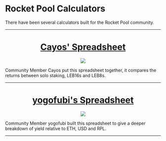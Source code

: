 # Rocket Pool Calculators

There have been several calculators built for the Rocket Pool community.


---

<center>

# [Cayos' Spreadsheet](https://docs.google.com/spreadsheets/d/1d4DuLa4KqAn9nS3J85m4Oou979ykgC8UQRcqJGbRHbk)

![](assets/cayos-sheet.png)

</center>

Community Member Cayos put this spreadsheet together, it compares the returns between solo staking, LEB16s and LEB8s.

---

<center>

# [yogofubi's Spreadsheet](https://docs.google.com/spreadsheets/d/1oVosZa5sTn2ldIHV2Kf9PfDNu6t0WohMwdx7nmaXk1s/edit#gid=0)

![](assets/yogo-sheet.png)

</center>

Community Member yogofubi built this spreadsheet to give a deeper breakdown of yield relative to ETH, USD and RPL.

---


